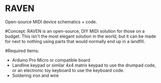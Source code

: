 # RAVEN
Open-source MIDI device schematics + code.

#Concept:
RAVEN is an open-source, DIY MIDI solution for those on a budget. This isn't the most elegant solution in the world, but it can be made for next to nothing using parts that would normally end up in a landfill.

#Required Items:
- Arduino Pro Micro or compatible board
- Landline keypad or similar 4x4 matrix keypad to use the drumpad code, or an electronic toy keyboard to use the keyboard code.
- Soldering iron and wire
